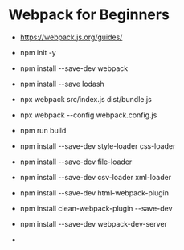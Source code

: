 # Webpack for Beginners

- https://webpack.js.org/guides/

- npm init -y
- npm install --save-dev webpack
- npm install --save lodash
- npx webpack src/index.js dist/bundle.js

- npx webpack --config webpack.config.js
- npm run build

- npm install --save-dev style-loader css-loader
- npm install --save-dev file-loader
- npm install --save-dev csv-loader xml-loader

- npm install --save-dev html-webpack-plugin
- npm install clean-webpack-plugin --save-dev

- npm install --save-dev webpack-dev-server
- 
